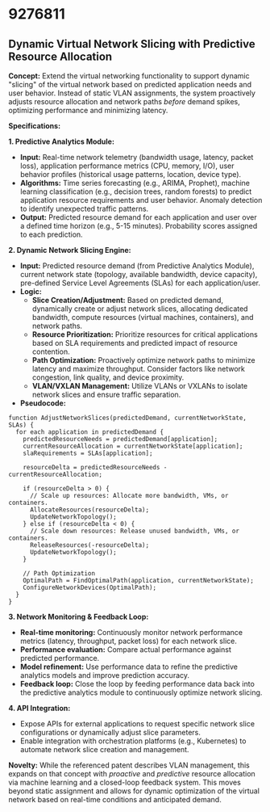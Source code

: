 # 9276811

## Dynamic Virtual Network Slicing with Predictive Resource Allocation

**Concept:** Extend the virtual networking functionality to support dynamic "slicing" of the virtual network based on predicted application needs and user behavior. Instead of static VLAN assignments, the system proactively adjusts resource allocation and network paths *before* demand spikes, optimizing performance and minimizing latency.

**Specifications:**

**1. Predictive Analytics Module:**

*   **Input:** Real-time network telemetry (bandwidth usage, latency, packet loss), application performance metrics (CPU, memory, I/O), user behavior profiles (historical usage patterns, location, device type).
*   **Algorithms:** Time series forecasting (e.g., ARIMA, Prophet), machine learning classification (e.g., decision trees, random forests) to predict application resource requirements and user behavior.  Anomaly detection to identify unexpected traffic patterns.
*   **Output:**  Predicted resource demand for each application and user over a defined time horizon (e.g., 5-15 minutes).  Probability scores assigned to each prediction.

**2. Dynamic Network Slicing Engine:**

*   **Input:** Predicted resource demand (from Predictive Analytics Module), current network state (topology, available bandwidth, device capacity), pre-defined Service Level Agreements (SLAs) for each application/user.
*   **Logic:**
    *   **Slice Creation/Adjustment:** Based on predicted demand, dynamically create or adjust network slices, allocating dedicated bandwidth, compute resources (virtual machines, containers), and network paths.
    *   **Resource Prioritization:**  Prioritize resources for critical applications based on SLA requirements and predicted impact of resource contention.
    *   **Path Optimization:**  Proactively optimize network paths to minimize latency and maximize throughput.  Consider factors like network congestion, link quality, and device proximity.
    *   **VLAN/VXLAN Management:** Utilize VLANs or VXLANs to isolate network slices and ensure traffic separation.
*   **Pseudocode:**

```
function AdjustNetworkSlices(predictedDemand, currentNetworkState, SLAs) {
  for each application in predictedDemand {
    predictedResourceNeeds = predictedDemand[application];
    currentResourceAllocation = currentNetworkState[application];
    slaRequirements = SLAs[application];

    resourceDelta = predictedResourceNeeds - currentResourceAllocation;

    if (resourceDelta > 0) {
      // Scale up resources: Allocate more bandwidth, VMs, or containers.
      AllocateResources(resourceDelta);
      UpdateNetworkTopology();
    } else if (resourceDelta < 0) {
      // Scale down resources: Release unused bandwidth, VMs, or containers.
      ReleaseResources(-resourceDelta);
      UpdateNetworkTopology();
    }

    // Path Optimization
    OptimalPath = FindOptimalPath(application, currentNetworkState);
    ConfigureNetworkDevices(OptimalPath);
  }
}
```

**3.  Network Monitoring & Feedback Loop:**

*   **Real-time monitoring:** Continuously monitor network performance metrics (latency, throughput, packet loss) for each network slice.
*   **Performance evaluation:** Compare actual performance against predicted performance.
*   **Model refinement:** Use performance data to refine the predictive analytics models and improve prediction accuracy.
*   **Feedback loop:**  Close the loop by feeding performance data back into the predictive analytics module to continuously optimize network slicing.

**4.  API Integration:**

*   Expose APIs for external applications to request specific network slice configurations or dynamically adjust slice parameters.
*   Enable integration with orchestration platforms (e.g., Kubernetes) to automate network slice creation and management.

**Novelty:** While the referenced patent describes VLAN management, this expands on that concept with *proactive* and *predictive* resource allocation via machine learning and a closed-loop feedback system. This moves beyond static assignment and allows for dynamic optimization of the virtual network based on real-time conditions and anticipated demand.